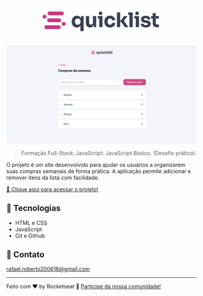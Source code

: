 <h1 align="center">
  <img src="./assets/logo.svg" alt="logo QuickList">
</h1>

![preview](./.github/preview.png)

> Formação Full-Stack: JavaScript: JavaScript Básico. (Desafio prático).

O projeto é um site desenvolvido para ajudar os usuários a organizarem suas compras semanais de forma prática. A aplicação permite adicionar e remover itens da lista com facilidade.


[🔗 Clique aqui para acessar o projeto!](https://fel1324.github.io/QuickList/)


## 🤖 Tecnologias

- HTML e CSS
- JavaScript
- Git e Github


## 💚 Contato

rafael.roberto200618@gmail.com

---

Feito com ♥ by Rocketseat :wave: [Participe da nossa comunidade!](https://discord.gg/rocketseat)
